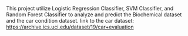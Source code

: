 This project utilize Logistic Regression Classifier, SVM Classifier, and Random Forest Classifier to analyze and predict the Biochemical dataset and the car condition dataset. 
link to the car dataset: https://archive.ics.uci.edu/dataset/19/car+evaluation
